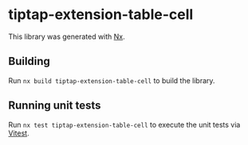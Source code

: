 # tiptap-extension-table-cell

This library was generated with [Nx](https://nx.dev).

## Building

Run `nx build tiptap-extension-table-cell` to build the library.

## Running unit tests

Run `nx test tiptap-extension-table-cell` to execute the unit tests via [Vitest](https://vitest.dev/).
